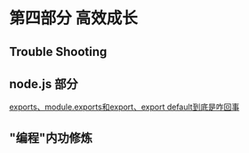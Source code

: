 # 第四部分 高效成长

##  Trouble Shooting

## node.js 部分

[exports、module.exports和export、export default到底是咋回事](https://segmentfault.com/a/1190000010426778)

##  "编程"内功修炼

